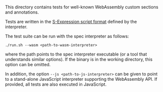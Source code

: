 This directory contains tests for well-known WebAssembly custom sections and annotations.

Tests are written in the [S-Expression script format](https://github.com/WebAssembly/spec/blob/main/interpreter/README.md#s-expression-syntax) defined by the interpreter.

The test suite can be run with the spec interpreter as follows:
```
./run.sh --wasm <path-to-wasm-interpreter>
```
where the path points to the spec interpreter executable (or a tool that understands similar options). If the binary is in the working directory, this option can be omitted.

In addition, the option `--js <path-to-js-interpreter>` can be given to point to a stand-alone JavaScript interpreter supporting the WebAssembly API. If provided, all tests are also executed in JavaScript.
